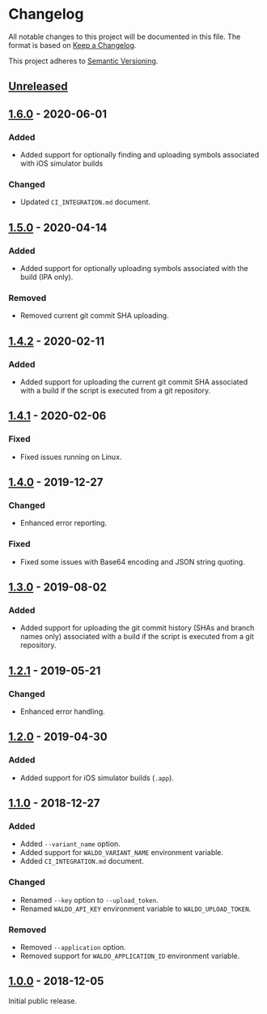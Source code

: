 # Changelog

All notable changes to this project will be documented in this file. The format
is based on [Keep a Changelog].

This project adheres to [Semantic Versioning].

## [Unreleased]

## [1.6.0] - 2020-06-01

### Added

- Added support for optionally finding and uploading symbols associated with
  iOS simulator builds

### Changed

- Updated `CI_INTEGRATION.md` document.

## [1.5.0] - 2020-04-14

### Added

- Added support for optionally uploading symbols associated with the build (IPA
  only).

### Removed

- Removed current git commit SHA uploading.

## [1.4.2] - 2020-02-11

### Added

- Added support for uploading the current git commit SHA associated with a
  build if the script is executed from a git repository.

## [1.4.1] - 2020-02-06

### Fixed

- Fixed issues running on Linux.

## [1.4.0] - 2019-12-27

### Changed

- Enhanced error reporting.

### Fixed

- Fixed some issues with Base64 encoding and JSON string quoting.

## [1.3.0] - 2019-08-02

### Added

- Added support for uploading the git commit history (SHAs and branch names
  only) associated with a build if the script is executed from a git repository.

## [1.2.1] - 2019-05-21

### Changed

- Enhanced error handling.

## [1.2.0] - 2019-04-30

### Added

- Added support for iOS simulator builds (`.app`).

## [1.1.0] - 2018-12-27

### Added

- Added `--variant_name` option.
- Added support for `WALDO_VARIANT_NAME` environment variable.
- Added `CI_INTEGRATION.md` document.

### Changed

- Renamed `--key` option to `--upload_token`.
- Renamed `WALDO_API_KEY` environment variable to `WALDO_UPLOAD_TOKEN`.

### Removed

- Removed `--application` option.
- Removed support for `WALDO_APPLICATION_ID` environment variable.

## [1.0.0] - 2018-12-05

Initial public release.

[Unreleased]:   https://github.com/waldoapp/waldo-cli/compare/1.6.0...HEAD
[1.6.0]:        https://github.com/waldoapp/waldo-cli/compare/1.5.0...1.6.0
[1.5.0]:        https://github.com/waldoapp/waldo-cli/compare/1.4.2...1.5.0
[1.4.2]:        https://github.com/waldoapp/waldo-cli/compare/1.4.1...1.4.2
[1.4.1]:        https://github.com/waldoapp/waldo-cli/compare/1.4.0...1.4.1
[1.4.0]:        https://github.com/waldoapp/waldo-cli/compare/1.3.0...1.4.0
[1.3.0]:        https://github.com/waldoapp/waldo-cli/compare/1.2.1...1.3.0
[1.2.1]:        https://github.com/waldoapp/waldo-cli/compare/1.2.0...1.2.1
[1.2.0]:        https://github.com/waldoapp/waldo-cli/compare/1.1.0...1.2.0
[1.1.0]:        https://github.com/waldoapp/waldo-cli/compare/1.0.0...1.1.0
[1.0.0]:        https://github.com/waldoapp/waldo-cli/compare/c7c5b82...1.0.0

[Keep a Changelog]:     https://keepachangelog.com
[Semantic Versioning]:  https://semver.org
